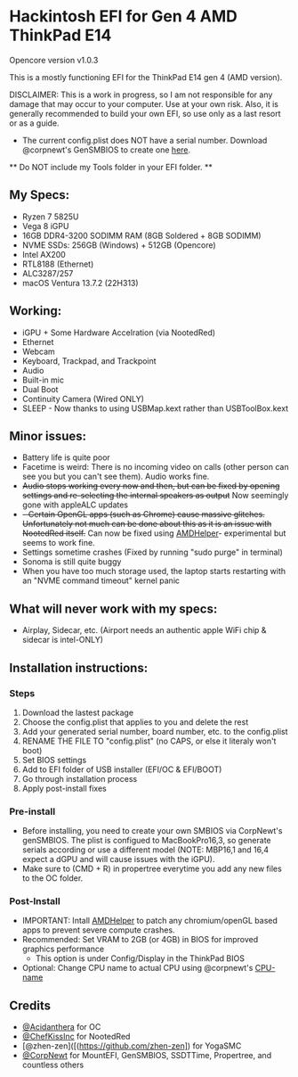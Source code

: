 # Hackintosh EFI for Gen 4 AMD ThinkPad E14

Opencore version v1.0.3

This is a mostly functioning EFI for the ThinkPad E14 gen 4 (AMD version).

DISCLAIMER: This is a work in progress, so I am not responsible for any damage that may occur to your computer. Use at your own risk.
Also, it is generally recommended to build your own EFI, so use only as a last resort or as a guide.

* The current config.plist does NOT have a serial number. Download @corpnewt's GenSMBIOS to create one [here](https://github.com/corpnewt/GenSMBIOS).

** Do NOT include my Tools folder in your EFI folder. **

## My Specs:

- Ryzen 7 5825U 
- Vega 8 iGPU
- 16GB DDR4-3200 SODIMM RAM (8GB Soldered + 8GB SODIMM)
- NVME SSDs: 
    256GB (Windows) + 512GB (Opencore)
- Intel AX200
- RTL8188 (Ethernet)
- ALC3287/257
- macOS Ventura 13.7.2 (22H313)

## Working:

- iGPU + Some Hardware Accelration (via NootedRed)
- Ethernet
- Webcam
- Keyboard, Trackpad, and Trackpoint
- Audio
- Built-in mic
- Dual Boot
- Continuity Camera (Wired ONLY)
- SLEEP - Now thanks to using USBMap.kext rather than USBToolBox.kext

## Minor issues:
- Battery life is quite poor
- Facetime is weird: There is no incoming video on calls (other person can see you but you can't see them). Audio works fine.
- ~~Audio stops working every now and then, but can be fixed by opening settings and re-selecting the internal speakers as output~~ Now seemingly gone with appleALC updates
- ~~- Certain OpenGL apps (such as Chrome) cause massive glitches. Unfortunately not much can be done about this as it is an issue with NootedRed itself.~~ Can now be fixed using [AMDHelper]([https://github.com/alvindimas05/AMDHelper])- experimental but seems to work fine.
- Settings sometime crashes (Fixed by running "sudo purge" in terminal)
- Sonoma is still quite buggy
- When you have too much storage used, the laptop starts restarting with an "NVME command timeout" kernel panic
    
## What will never work with my specs:
- Airplay, Sidecar, etc. (Airport needs an authentic apple WiFi chip & sidecar is intel-ONLY)
  
## Installation instructions:

### Steps
1. Download the lastest package
2. Choose the config.plist that applies to you and delete the rest
3. Add your generated serial number, board number, etc. to the config.plist
4. RENAME THE FILE TO "config.plist" (no CAPS, or else it literaly won't boot)
5. Set BIOS settings
6. Add to EFI folder of USB installer (EFI/OC & EFI/BOOT)
7. Go through installation process
8. Apply post-install fixes

### Pre-install

- Before installing, you need to create your own SMBIOS via CorpNewt's genSMBIOS. The plist is configued to MacBookPro16,3, so generate serials according or use a different model (NOTE: MBP16,1 and 16,4 expect a dGPU and will cause issues with the iGPU).
- Make sure to (CMD + R) in propertree everytime you add any new files to the OC folder.
  

### Post-Install

- IMPORTANT: Intall [AMDHelper](https://github.com/alvindimas05/AMDHelper) to patch any chromium/openGL based apps to prevent severe compute crashes.
- Recommended: Set VRAM to 2GB (or 4GB) in BIOS for improved graphics performance
    - This option is under Config/Display in the ThinkPad BIOS
- Optional: Change CPU name to actual CPU using @corpnewt's [CPU-name](https://github.com/corpnewt/CPU-Name)


## Credits
- [@Acidanthera]([https://github.com/acidanthera]) for OC
- [@ChefKissInc]([https://github.com/ChefKissInc/NootedRed]) for NootedRed
- [@zhen-zen]([(https://github.com/zhen-zen]) for YogaSMC
- [@CorpNewt]([https://github.com/corpnewt]) for MountEFI, GenSMBIOS, SSDTTime, Propertree, and countless others
